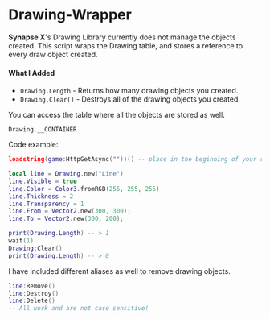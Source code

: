 # Drawing-Wrapper
**Synapse X**'s Drawing Library currently does not manage the objects created.
This script wraps the Drawing table, and stores a reference to every draw object created.

#### What I Added
- `Drawing.Length`  - Returns how many drawing objects you created.
- `Drawing.Clear()` - Destroys all of the drawing objects you created.

You can access the table where all the objects are stored as well.

`Drawing.__CONTAINER`

Code example:
```Lua
loadstring(game:HttpGetAsync(""))() -- place in the beginning of your script

local line = Drawing.new("Line")
line.Visible = true
line.Color = Color3.fromRGB(255, 255, 255)
line.Thickness = 2
line.Transparency = 1
line.From = Vector2.new(300, 300);
line.To = Vector2.new(300, 200);

print(Drawing.Length) -- > 1
wait(1)
Drawing:Clear()
print(Drawing.Length) -- > 0
```

I have included different aliases as well to remove drawing objects.
```lua
line:Remove()
line:Destroy()
line:Delete()
-- All work and are not case sensitive!
```
